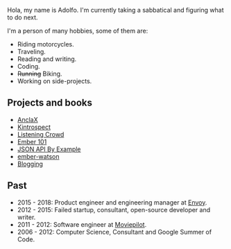 Hola, my name is Adolfo. I'm currently taking a sabbatical and figuring what to do next.

I'm a person of many hobbies, some of them are:

  - Riding motorcycles.
  - Traveling.
  - Reading and writing.
  - Coding.
  - ~~Running~~ Biking.
  - Working on side-projects.

## Projects and books

- [AnclaX](https://anclax.com/)
- [Kintrospect](https://kintrospect.com/)
- [Listening Crowd](https://github.com/abuiles/listening-crowd)
- [Ember 101](https://leanpub.com/ember-cli-101)
- [JSON API By Example](https://leanpub.com/json-api-by-example)
- [ember-watson](http://github.com/abuiles/ember-watson)
- [Blogging](articles)

## Past

- 2015 - 2018: Product engineer and engineering manager at [Envoy](https://envoy.com/).
- 2012 - 2015: Failed startup, consultant, open-source developer and writer.
- 2011 - 2012: Software engineer at [Moviepilot](https://moviepilot.com/).
- 2006 - 2012: Computer Science, Consultant and Google Summer of Code.
